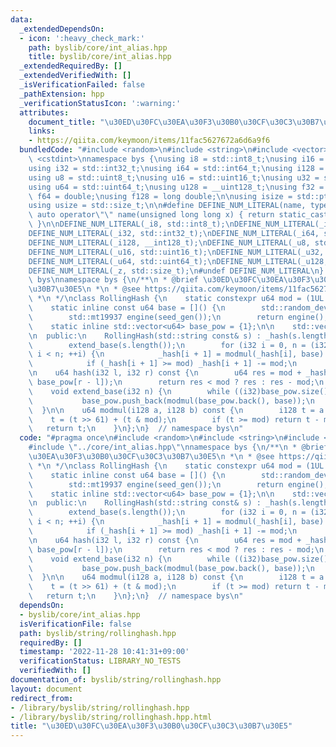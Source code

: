 ```yaml
---
data:
  _extendedDependsOn:
  - icon: ':heavy_check_mark:'
    path: byslib/core/int_alias.hpp
    title: byslib/core/int_alias.hpp
  _extendedRequiredBy: []
  _extendedVerifiedWith: []
  _isVerificationFailed: false
  _pathExtension: hpp
  _verificationStatusIcon: ':warning:'
  attributes:
    document_title: "\u30ED\u30FC\u30EA\u30F3\u30B0\u30CF\u30C3\u30B7\u30E5"
    links:
    - https://qiita.com/keymoon/items/11fac5627672a6d6a9f6
  bundledCode: "#include <random>\n#include <string>\n#include <vector>\n\n#include\
    \ <cstdint>\nnamespace bys {\nusing i8 = std::int8_t;\nusing i16 = std::int16_t;\n\
    using i32 = std::int32_t;\nusing i64 = std::int64_t;\nusing i128 = __int128_t;\n\
    using u8 = std::uint8_t;\nusing u16 = std::uint16_t;\nusing u32 = std::uint32_t;\n\
    using u64 = std::uint64_t;\nusing u128 = __uint128_t;\nusing f32 = float;\nusing\
    \ f64 = double;\nusing f128 = long double;\n\nusing isize = std::ptrdiff_t;\n\
    using usize = std::size_t;\n\n#define DEFINE_NUM_LITERAL(name, type) \\\n    constexpr\
    \ auto operator\"\" name(unsigned long long x) { return static_cast<type>(x);\
    \ }\n\nDEFINE_NUM_LITERAL(_i8, std::int8_t);\nDEFINE_NUM_LITERAL(_i16, std::int16_t);\n\
    DEFINE_NUM_LITERAL(_i32, std::int32_t);\nDEFINE_NUM_LITERAL(_i64, std::int64_t);\n\
    DEFINE_NUM_LITERAL(_i128, __int128_t);\nDEFINE_NUM_LITERAL(_u8, std::uint8_t);\n\
    DEFINE_NUM_LITERAL(_u16, std::uint16_t);\nDEFINE_NUM_LITERAL(_u32, std::uint32_t);\n\
    DEFINE_NUM_LITERAL(_u64, std::uint64_t);\nDEFINE_NUM_LITERAL(_u128, __uint128_t);\n\
    DEFINE_NUM_LITERAL(_z, std::size_t);\n#undef DEFINE_NUM_LITERAL\n}  // namespace\
    \ bys\nnamespace bys {\n/**\n * @brief \u30ED\u30FC\u30EA\u30F3\u30B0\u30CF\u30C3\
    \u30B7\u30E5\n *\n * @see https://qiita.com/keymoon/items/11fac5627672a6d6a9f6\n\
    \ *\n */\nclass RollingHash {\n    static constexpr u64 mod = (1UL << 61) - 1;\n\
    \    static inline const u64 base = []() {\n        std::random_device seed_gen;\n\
    \        std::mt19937 engine(seed_gen());\n        return engine();\n    }();\n\
    \    static inline std::vector<u64> base_pow = {1};\n\n    std::vector<u64> _hash;\n\
    \n  public:\n    RollingHash(std::string const& s) : _hash(s.length() + 1) {\n\
    \        extend_base(s.length());\n        for (i32 i = 0, n = (i32)s.length();\
    \ i < n; ++i) {\n            _hash[i + 1] = modmul(_hash[i], base) + s[i] + 1;\n\
    \            if (_hash[i + 1] >= mod) _hash[i + 1] -= mod;\n        }\n    }\n\
    \n    u64 hash(i32 l, i32 r) const {\n        u64 res = mod + _hash[r] - modmul(_hash[l],\
    \ base_pow[r - l]);\n        return res < mod ? res : res - mod;\n    }\n\n  private:\n\
    \    void extend_base(i32 n) {\n        while ((i32)base_pow.size() < n) {\n \
    \           base_pow.push_back(modmul(base_pow.back(), base));\n        }\n  \
    \  }\n\n    u64 modmul(i128 a, i128 b) const {\n        i128 t = a * b;\n    \
    \    t = (t >> 61) + (t & mod);\n        if (t >= mod) return t - mod;\n     \
    \   return t;\n    }\n};\n}  // namespace bys\n"
  code: "#pragma once\n#include <random>\n#include <string>\n#include <vector>\n\n\
    #include \"../core/int_alias.hpp\"\nnamespace bys {\n/**\n * @brief \u30ED\u30FC\
    \u30EA\u30F3\u30B0\u30CF\u30C3\u30B7\u30E5\n *\n * @see https://qiita.com/keymoon/items/11fac5627672a6d6a9f6\n\
    \ *\n */\nclass RollingHash {\n    static constexpr u64 mod = (1UL << 61) - 1;\n\
    \    static inline const u64 base = []() {\n        std::random_device seed_gen;\n\
    \        std::mt19937 engine(seed_gen());\n        return engine();\n    }();\n\
    \    static inline std::vector<u64> base_pow = {1};\n\n    std::vector<u64> _hash;\n\
    \n  public:\n    RollingHash(std::string const& s) : _hash(s.length() + 1) {\n\
    \        extend_base(s.length());\n        for (i32 i = 0, n = (i32)s.length();\
    \ i < n; ++i) {\n            _hash[i + 1] = modmul(_hash[i], base) + s[i] + 1;\n\
    \            if (_hash[i + 1] >= mod) _hash[i + 1] -= mod;\n        }\n    }\n\
    \n    u64 hash(i32 l, i32 r) const {\n        u64 res = mod + _hash[r] - modmul(_hash[l],\
    \ base_pow[r - l]);\n        return res < mod ? res : res - mod;\n    }\n\n  private:\n\
    \    void extend_base(i32 n) {\n        while ((i32)base_pow.size() < n) {\n \
    \           base_pow.push_back(modmul(base_pow.back(), base));\n        }\n  \
    \  }\n\n    u64 modmul(i128 a, i128 b) const {\n        i128 t = a * b;\n    \
    \    t = (t >> 61) + (t & mod);\n        if (t >= mod) return t - mod;\n     \
    \   return t;\n    }\n};\n}  // namespace bys\n"
  dependsOn:
  - byslib/core/int_alias.hpp
  isVerificationFile: false
  path: byslib/string/rollinghash.hpp
  requiredBy: []
  timestamp: '2022-11-28 10:41:31+09:00'
  verificationStatus: LIBRARY_NO_TESTS
  verifiedWith: []
documentation_of: byslib/string/rollinghash.hpp
layout: document
redirect_from:
- /library/byslib/string/rollinghash.hpp
- /library/byslib/string/rollinghash.hpp.html
title: "\u30ED\u30FC\u30EA\u30F3\u30B0\u30CF\u30C3\u30B7\u30E5"
---
```

